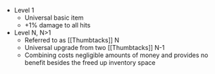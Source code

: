 - Level 1
	- Universal basic item
	- +1% damage to all hits
- Level N, N>1
	- Referred to as [[Thumbtacks]] N
	- Universal upgrade from two [[Thumbtacks]] N-1
	- Combining costs negligible amounts of money and provides no benefit besides the freed up inventory space